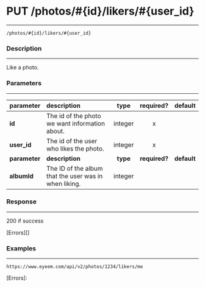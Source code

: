 # PUT /photos/#{id}/likers/#{user_id} 
***
`/photos/#{id}/likers/#{user_id}`

### Description
***
Like a photo.

### Parameters
***

|parameter| description| type |required? |default|
|:---------|:--------------|:----------:|:------------:|:------------:|
|**id**|The id of the photo we want information about.|integer|x||
|**user_id**|The id of the user who likes the photo.|integer|x||
|**parameter**| **description**| **type** |**required?** |**default**|
|**albumId**|The ID of the album that the user was in when liking.|integer|||



### Response
***

200 if success



[Errors][]

### Examples
***

`https://www.eyeem.com/api/v2/photos/1234/likers/me`







[Errors]: 